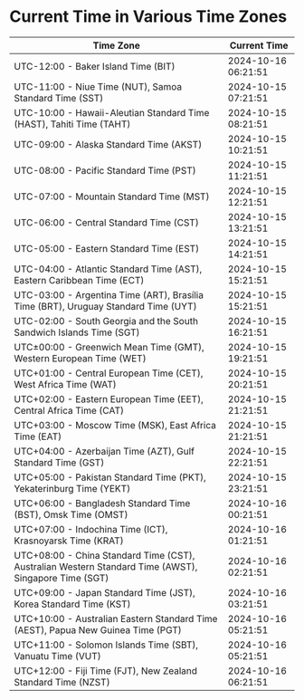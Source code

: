 # Current Time in Various Time Zones

| Time Zone | Current Time |
|-----------|--------------|
| UTC-12:00 - Baker Island Time (BIT) | 2024-10-16 06:21:51 |
| UTC-11:00 - Niue Time (NUT), Samoa Standard Time (SST) | 2024-10-15 07:21:51 |
| UTC-10:00 - Hawaii-Aleutian Standard Time (HAST), Tahiti Time (TAHT) | 2024-10-15 08:21:51 |
| UTC-09:00 - Alaska Standard Time (AKST) | 2024-10-15 10:21:51 |
| UTC-08:00 - Pacific Standard Time (PST) | 2024-10-15 11:21:51 |
| UTC-07:00 - Mountain Standard Time (MST) | 2024-10-15 12:21:51 |
| UTC-06:00 - Central Standard Time (CST) | 2024-10-15 13:21:51 |
| UTC-05:00 - Eastern Standard Time (EST) | 2024-10-15 14:21:51 |
| UTC-04:00 - Atlantic Standard Time (AST), Eastern Caribbean Time (ECT) | 2024-10-15 15:21:51 |
| UTC-03:00 - Argentina Time (ART), Brasília Time (BRT), Uruguay Standard Time (UYT) | 2024-10-15 15:21:51 |
| UTC-02:00 - South Georgia and the South Sandwich Islands Time (SGT) | 2024-10-15 16:21:51 |
| UTC±00:00 - Greenwich Mean Time (GMT), Western European Time (WET) | 2024-10-15 19:21:51 |
| UTC+01:00 - Central European Time (CET), West Africa Time (WAT) | 2024-10-15 20:21:51 |
| UTC+02:00 - Eastern European Time (EET), Central Africa Time (CAT) | 2024-10-15 21:21:51 |
| UTC+03:00 - Moscow Time (MSK), East Africa Time (EAT) | 2024-10-15 21:21:51 |
| UTC+04:00 - Azerbaijan Time (AZT), Gulf Standard Time (GST) | 2024-10-15 22:21:51 |
| UTC+05:00 - Pakistan Standard Time (PKT), Yekaterinburg Time (YEKT) | 2024-10-15 23:21:51 |
| UTC+06:00 - Bangladesh Standard Time (BST), Omsk Time (OMST) | 2024-10-16 00:21:51 |
| UTC+07:00 - Indochina Time (ICT), Krasnoyarsk Time (KRAT) | 2024-10-16 01:21:51 |
| UTC+08:00 - China Standard Time (CST), Australian Western Standard Time (AWST), Singapore Time (SGT) | 2024-10-16 02:21:51 |
| UTC+09:00 - Japan Standard Time (JST), Korea Standard Time (KST) | 2024-10-16 03:21:51 |
| UTC+10:00 - Australian Eastern Standard Time (AEST), Papua New Guinea Time (PGT) | 2024-10-16 05:21:51 |
| UTC+11:00 - Solomon Islands Time (SBT), Vanuatu Time (VUT) | 2024-10-16 05:21:51 |
| UTC+12:00 - Fiji Time (FJT), New Zealand Standard Time (NZST) | 2024-10-16 06:21:51 |
